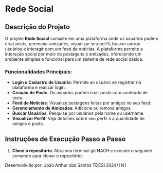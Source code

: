 # Rede Social

## Descrição do Projeto

O projeto **Rede Social** consiste em uma plataforma onde os usuários podem criar posts, gerenciar amizades, visualizar seu perfil, buscar outros usuários e interagir com um feed de notícias.
A plataforma permite a interação social por meio de postagens e amizades, oferecendo um ambiente simples e funcional para um sistema de rede social básica.

### Funcionalidades Principais:
- **Login e Cadastro de Usuário**: Permite ao usuário se registrar na plataforma e realizar login.
- **Criação de Posts**: Os usuários podem criar posts com conteúdo de texto.
- **Feed de Notícias**: Visualize postagens feitas por amigos no seu feed.
- **Gerenciamento de Amizades**: Adicione ou remova amigos.
- **Buscar Usuários**: Pesquise por usuários pela nome ou username.
- **Visualizar Perfil**: Veja detalhes sobre seu perfil e a quantidade de amigos e posts.

## Instruções de Execução Passo a Passo

1. **Clone o repositório**:
   Abra seu terminal git NACH e execute o seguinte comando para clonar o repositório:


Desemvolvido por: João Arthur dos Santos 
TDESI 2024/1 N1
   

